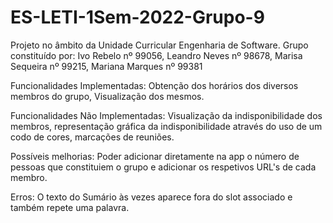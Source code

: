 # ES-LETI-1Sem-2022-Grupo-9
Projeto no âmbito da Unidade Curricular Engenharia de Software.
Grupo constituído por: Ivo Rebelo nº 99056, Leandro Neves nº 98678, Marisa Sequeira nº 99215, Mariana Marques nº 99381

Funcionalidades Implementadas: Obtenção dos horários dos diversos membros do grupo, Visualização dos mesmos.

Funcionalidades Não Implementadas: Visualização da indisponibilidade dos membros, representação gráfica da indisponibilidade através do uso de um codo de cores, marcações de reuniões.

Possíveis melhorias: Poder adicionar diretamente na app o número de pessoas que constituiem o grupo e adicionar os respetivos URL's de cada membro.

Erros: O texto do Sumário às vezes aparece fora do slot associado e também repete uma palavra.

